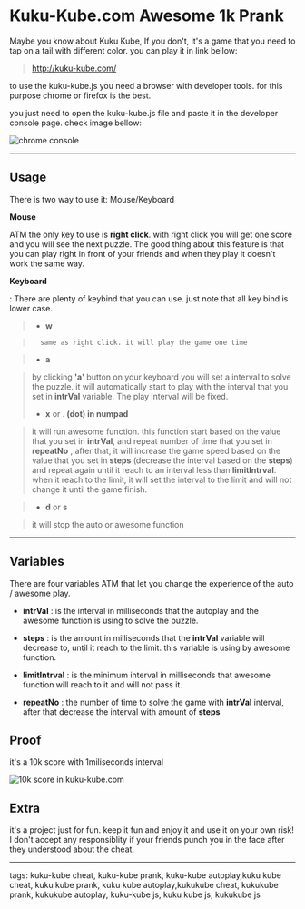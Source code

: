 

Kuku-Kube.com Awesome 1k Prank
=================

Maybe  you know about Kuku Kube, If you don't, it's a game that you need to tap on a tail with different color. you can play it in link bellow:

>[http://kuku-kube.com/ ](http://kuku-kube.com/)

to use the kuku-kube.js you need a browser with developer tools. for this purpose chrome or firefox is the best. 

you just need to open the kuku-kube.js file and paste it in the developer console page. check image bellow:

![chrome console](https://drive.google.com/uc?id=0B6-EFvM-Pvk8WUNlNUxoOEZPLWM)

----------

Usage
-------

There is two way to use it: Mouse/Keyboard

**Mouse**

 ATM the only key to use is **right click**. with right click you will get one score and you will see the next puzzle. The good thing about this feature is that you can play right in front of your friends and when they play it doesn't work the same way.

**Keyboard**

: There are plenty of keybind that you can use. just note that all key bind is lower case.

> - **w**

>       same as right click. it will play the game one time

> - **a**

>	by clicking **'a'** button on your keyboard you will set a interval to solve the puzzle. it will automatically start to play with the interval that you set in **intrVal** variable. The play interval will be fixed.
>- **x** or **. (dot) in numpad**

>	it will run awesome function. this function start based on the value that you set in **intrVal**, and repeat number of time that you set in **repeatNo** , after that, it will increase the game speed based on the value that you set in **steps** (decrease the interval based on the **steps**) and repeat again until it reach to an interval less than **limitIntrval**. when it reach to the limit, it will set the interval to the limit and will not change it until the game finish.

>- **d** or **s** 

>	it will stop the auto or awesome function

-----------------------

Variables
-----------
There are four variables ATM that let you change the experience of the auto / awesome play.

- **intrVal** : is the interval in milliseconds that the autoplay and the awesome function is using to solve the puzzle.

- **steps** : is the amount in milliseconds that the **intrVal** variable will decrease to, until it reach to the limit. this variable is using by awesome function.

- **limitIntrval** : is the minimum interval in milliseconds that awesome function will reach to it and will not pass it.

- **repeatNo** :  the number of time to solve the game with  **intrVal** interval, after that decrease the interval with amount of **steps**

Proof
------
it's a 10k score with 1miliseconds interval

![10k score in kuku-kube.com](https://drive.google.com/uc?id=0B6-EFvM-Pvk8YXhybUxvV0FzQ00)


Extra
--------
it's a project just for fun. keep it fun and enjoy it and use it on your own risk! I don't accept any responsiblity if your friends punch you in the face after they understood about the cheat.



---------------------------------------------
tags:
kuku-kube cheat, kuku-kube prank, kuku-kube autoplay,kuku kube cheat, kuku kube prank, kuku kube autoplay,kukukube cheat, kukukube prank, kukukube autoplay, kuku-kube js, kuku kube js, kukukube js
